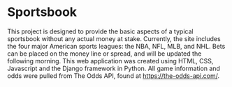 # Sportsbook

This project is designed to provide the basic aspects of a typical sportsbook without any actual money at stake. Currently, the site includes the four major American sports leagues: the NBA, NFL, MLB, and NHL. Bets can be placed on the money line or spread, and will be updated the following morning.
This web application was created using HTML, CSS, Javascript and the Django framework in Python. All game information and odds were pulled from The Odds API, found at https://the-odds-api.com/.
